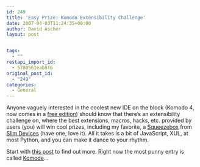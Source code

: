 ```yaml
---
id: 249
title: 'Easy Prize: Komodo Extensibility Challenge'
date: 2007-04-03T11:24:35+00:00
author: David Ascher
layout: post


tags:
  - ""
restapi_import_id:
  - 5780561eab8f6
original_post_id:
  - "249"
categories:
  - General
---
```

Anyone vaguely interested in the coolest new IDE on the block (Komodo 4, now comes in a [free edition](http://activestate.com/products/komodo_edit/)) should know that there&#8217;s an extensibility challenge on, where the best extensions, macros, hacks, etc. provided by users (you) will win cool prizes, including my favorite, a [Squeezebox](http://slimdevices.com/pi_squeezebox.html) from [Slim Devices](http://slimdevices.com/) (have one, love it). All it takes is a bit of JavaScript, XUL, at most Python, and you can make it dance to your rhythm.

Start with [this post](http://blogs.activestate.com/activestate/2007/03/komodo_extensib_1.html) to find out more. Right now the most punny entry is called [Komode](http://support.activestate.com/forum-topic/komode-modeline-support-f)&#8230;